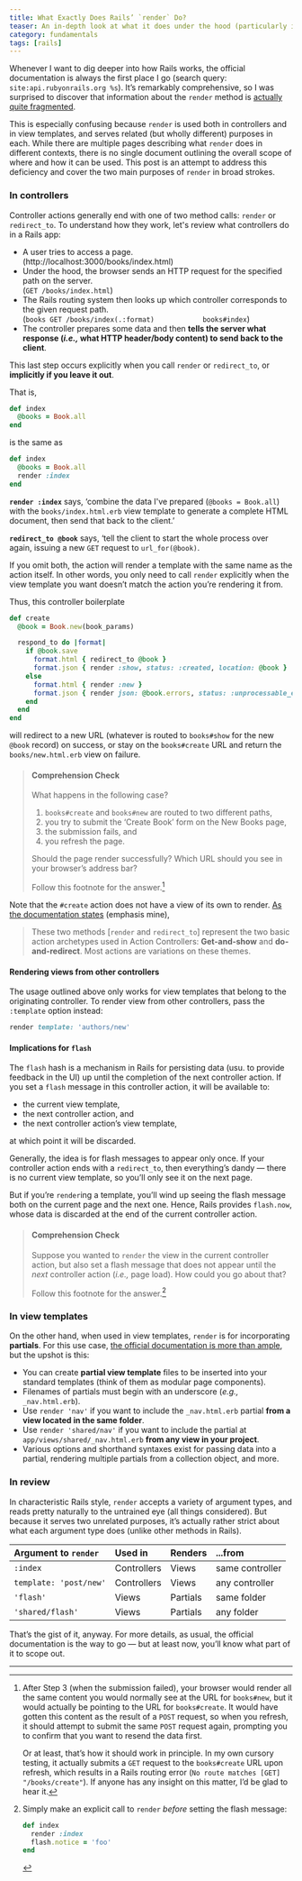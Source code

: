```yaml
---
title: What Exactly Does Rails’ `render` Do?
teaser: An in-depth look at what it does under the hood (particularly in controllers).
category: fundamentals
tags: [rails]
---
```


Whenever I want to dig deeper into how Rails works, the official documentation is always the first place I go (search query: `site:api.rubyonrails.org %s`). It’s remarkably comprehensive, so I was surprised to discover that information about the `render` method is [actually quite fragmented][search].

This is especially confusing because `render` is used both in controllers and in view templates, and serves related (but wholly different) purposes in each. While there are multiple pages describing what `render` does in different contexts, there is no single document outlining the overall scope of where and how it can be used. This post is an attempt to address this deficiency and cover the two main purposes of `render` in broad strokes.

### In controllers

Controller actions generally end with one of two method calls: `render` or `redirect_to`. To understand how they work, let's review what controllers do in a Rails app: 

* A user tries to access a page.  
  (http://localhost:3000/books/index.html)
* Under the hood, the browser sends an HTTP request for the specified path on the server.  
  (`GET /books/index.html`)
* The Rails routing system then looks up which controller corresponds to the given request path.  
  (`books GET /books/index(.:format)            books#index`)
* The controller prepares some data and then **tells the server what response (_i.e.,_ what HTTP header/body content) to send back to the client**.

This last step occurs explicitly when you call `render` or `redirect_to`, or **implicitly if you leave it out**.

That is, 

```ruby
def index
  @books = Book.all
end
```

is the same as

```ruby
def index
  @books = Book.all
  render :index
end
```

**`render :index`** says, ‘combine the data I've prepared (`@books = Book.all`) with the `books/index.html.erb` view template to generate a complete HTML document, then send that back to the client.’

**`redirect_to @book`** says, ‘tell the client to start the whole process over again, issuing a new `GET` request to `url_for(@book)`.

If you omit both, the action will render a template with the same name as the action itself. In other words, you only need to call `render` explicitly when the view template you want doesn’t match the action you’re rendering it from.

Thus, this controller boilerplate

```ruby
def create
  @book = Book.new(book_params)

  respond_to do |format|
    if @book.save
      format.html { redirect_to @book }
      format.json { render :show, status: :created, location: @book }
    else
      format.html { render :new }
      format.json { render json: @book.errors, status: :unprocessable_entity }
    end
  end
end
```

will redirect to a new URL (whatever is routed to `books#show` for the new `@book` record) on success, or stay on the `books#create` URL and return the `books/new.html.erb` view on failure.

> #### Comprehension Check
> 
> What happens in the following case?
> 
> 1. `books#create` and `books#new` are routed to two different paths,
> 2. you try to submit the ‘Create Book’ form on the New Books page,
> 3. the submission fails, and
> 4. you refresh the page.
> 
> Should the page render successfully? Which URL should you see in your
> browser’s address bar?
> 
> Follow this footnote for the answer.[^1]

Note that the `#create` action does not have a view of its own to render. [As the documentation states][render_docs] (emphasis mine),

> These two methods [`render` and `redirect_to`] represent the two basic action archetypes used in Action Controllers: **Get-and-show** and **do-and-redirect**. Most actions are variations on these themes.

#### Rendering views from other controllers

The usage outlined above only works for view templates that belong to the originating controller. To render view from other controllers, pass the `:template` option instead:

```ruby
render template: 'authors/new'
```

#### Implications for `flash`

The `flash` hash is a mechanism in Rails for persisting data (usu. to provide feedback in the UI) up until the completion of the next controller action. If you set a `flash` message in this controller action, it will be available to:

* the current view template,
* the next controller action, and
* the next controller action’s view template,

at which point it will be discarded.

Generally, the idea is for flash messages to appear only once. If your controller action ends with a `redirect_to`, then everything’s dandy — there is no current view template, so you’ll only see it on the next page.

But if you’re `render`ing a template, you’ll wind up seeing the flash message both on the current page and the next one. Hence, Rails provides `flash.now`, whose data is discarded at the end of the current controller action.

> #### Comprehension Check
> 
> Suppose you wanted to `render` the view in the current controller action, but
> also set a flash message that does not appear until the _next_ controller
> action (_i.e.,_ page load). How could you go about that?
> 
> Follow this footnote for the answer.[^2]

### In view templates

On the other hand, when used in view templates, `render` is for incorporating **partials**. For this use case, [the official documentation is more than ample][partials], but the upshot is this:

* You can create **partial view template** files to be inserted into your standard templates (think of them as modular page components).
* Filenames of partials must begin with an underscore (_e.g.,_ `_nav.html.erb`).
* Use `render 'nav'` if you want to include the `_nav.html.erb` partial **from a view located in the same folder**.
* Use `render 'shared/nav'` if you want to include the partial at `app/views/shared/_nav.html.erb` **from any view in your project**.
* Various options and shorthand syntaxes exist for passing data into a partial, rendering multiple partials from a collection object, and more.

### In review

In characteristic Rails style, `render` accepts a variety of argument types, and reads pretty naturally to the untrained eye (all things considered). But because it serves two unrelated purposes, it’s actually rather strict about what each argument type does (unlike other methods in Rails).

Argument to `render`   | Used in     | Renders  | ...from        
:---                   | :---        | :---     | :---           
`:index`               | Controllers | Views    | same controller
`template: 'post/new'` | Controllers | Views    | any controller 
`'flash'`              | Views       | Partials | same folder    
`'shared/flash'`       | Views       | Partials | any folder     

That’s the gist of it, anyway. For more details, as usual, the official documentation is the way to go — but at least now, you’ll know what part of it to scope out.

---

[^1]:

    After Step 3 (when the submission failed), your browser would render all the same content you would normally see at the URL for `books#new`, but it would actually be pointing to the URL for `books#create`. It would have gotten this content as the result of a `POST` request, so when you refresh, it should attempt to submit the same `POST` request again, prompting you to confirm that you want to resend the data first.
    
    Or at least, that’s how it should work in principle. In my own cursory testing, it actually submits a `GET` request to the `books#create` URL upon refresh, which results in a Rails routing error (`No route matches [GET] "/books/create"`). If anyone has any insight on this matter, I’d be glad to hear it.

[^2]:

    Simply make an explicit call to `render` _before_ setting the flash message:

    ```ruby
    def index
      render :index
      flash.notice = 'foo'
    end
    ```

[search]: https://www.google.com/search?q=site:api.rubyonrails.org+render
[render_docs]: http://api.rubyonrails.org/classes/ActionController/Base.html
[partials]: http://api.rubyonrails.org/classes/ActionView/PartialRenderer.html
